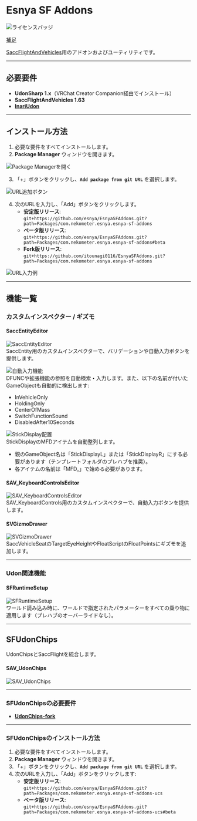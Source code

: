 # Esnya SF Addons  

![ライセンスバッジ](https://img.shields.io/badge/ライセンス-MIT-007EC6)

[補足](https://github.com/itounagi0116/EsnyaSFAddons/blob/master/%E8%A3%9C%E8%B6%B3.md)

[SaccFlightAndVehicles](https://github.com/Sacchan-VRC/SaccFlightAndVehicles)用のアドオンおよびユーティリティです。  

---

## **必要要件**  
- **UdonSharp 1.x**（VRChat Creator Companion経由でインストール）  
- **SaccFlightAndVehicles 1.63**  
- **[InariUdon](https://github.com/esnya/InariUdon/)**  

---

## **インストール方法**  

1. 必要な要件をすべてインストールします。  
2. **Package Manager** ウィンドウを開きます。  

![Package Managerを開く](https://user-images.githubusercontent.com/2088693/217635380-a175d873-bf18-412e-bc74-2c7df1fe9b17.png)  

3. 「+」ボタンをクリックし、**`Add package from git URL`** を選択します。  

![URL追加ボタン](https://user-images.githubusercontent.com/2088693/217635570-44827dc0-cb20-4e4d-a4d3-7ef1e1041d6f.png)  

4. 次のURLを入力し、「Add」ボタンをクリックします。  
   - **安定版リリース**:  
     `git+https://github.com/esnya/EsnyaSFAddons.git?path=Packages/com.nekometer.esnya.esnya-sf-addons`  
   - **ベータ版リリース**:  
     `git+https://github.com/esnya/EsnyaSFAddons.git?path=Packages/com.nekometer.esnya.esnya-sf-addons#beta`  
   - **Fork版リリース**:  
     `git+https://github.com/itounagi0116/EsnyaSFAddons.git?path=Packages/com.nekometer.esnya.esnya-sf-addons`
     
![URL入力例](https://user-images.githubusercontent.com/2088693/217635892-7a612e44-f09f-452c-9741-d981542fc412.png)  

---

## **機能一覧**  

### **カスタムインスペクター / ギズモ**  

#### **SaccEntityEditor**  
![SaccEntityEditor](https://user-images.githubusercontent.com/2088693/148947722-70cbda93-6721-4722-b0c7-527bd5a32c38.png)  
SaccEntity用のカスタムインスペクターで、バリデーションや自動入力ボタンを提供します。  

![自動入力機能](https://user-images.githubusercontent.com/2088693/148947839-bf8f137f-38dd-4faf-8d96-b9fffd6b6c99.png)  
DFUNCや拡張機能の参照を自動検索・入力します。また、以下の名前が付いたGameObjectも自動的に検出します:  
- InVehicleOnly  
- HoldingOnly  
- CenterOfMass  
- SwitchFunctionSound  
- DisabledAfter10Seconds  

![StickDisplay配置](https://user-images.githubusercontent.com/2088693/148948264-03c1996c-7864-45a8-bc33-305bf76e154e.png)  
StickDisplayのMFDアイテムを自動整列します。  
- 親のGameObject名は「StickDisplayL」または「StickDisplayR」にする必要があります（テンプレートフォルダのプレハブを推奨）。  
- 各アイテムの名前は「MFD_」で始める必要があります。  

#### **SAV_KeyboardControlsEditor**  
![SAV_KeyboardControlsEditor](https://user-images.githubusercontent.com/2088693/142752033-5c491832-0b28-4bf2-9317-dae26314fe8e.png)  
SAV_KeyboardControls用のカスタムインスペクターで、自動入力ボタンを提供します。  

#### **SVGizmoDrawer**  
![SVGizmoDrawer](https://user-images.githubusercontent.com/2088693/142752067-16101550-75a2-4800-bca4-51fd82704d39.png)  
SaccVehicleSeatのTargetEyeHeightやFloatScriptのFloatPointsにギズモを追加します。  

---

### **Udon関連機能**  

#### **SFRuntimeSetup**  
![SFRuntimeSetup](https://user-images.githubusercontent.com/2088693/142752139-16044ef1-ca37-40ce-b437-f3d3f4cec1c8.png)  
ワールド読み込み時に、ワールドで指定されたパラメーターをすべての乗り物に適用します（プレハブのオーバーライドなし）。  

---

## **SFUdonChips**  

UdonChipsとSaccFlightを統合します。  

#### **SAV_UdonChips**  
![SAV_UdonChips](https://user-images.githubusercontent.com/2088693/142752173-58ba708d-1f6f-4f80-9457-b394f02baa47.png)  

---

### **SFUdonChipsの必要要件**  
- **[UdonChips-fork](https://github.com/esnya/UdonChips-fork)**  

---

### **SFUdonChipsのインストール方法**  

1. 必要な要件をすべてインストールします。  
2. **Package Manager** ウィンドウを開きます。  
3. 「+」ボタンをクリックし、**`Add package from git URL`** を選択します。  
4. 次のURLを入力し、「Add」ボタンをクリックします:  
   - **安定版リリース**:  
     `git+https://github.com/esnya/EsnyaSFAddons.git?path=Packages/com.nekometer.esnya.esnya-sf-addons-ucs`  
   - **ベータ版リリース**:  
     `git+https://github.com/esnya/EsnyaSFAddons.git?path=Packages/com.nekometer.esnya.esnya-sf-addons-ucs#beta`  
